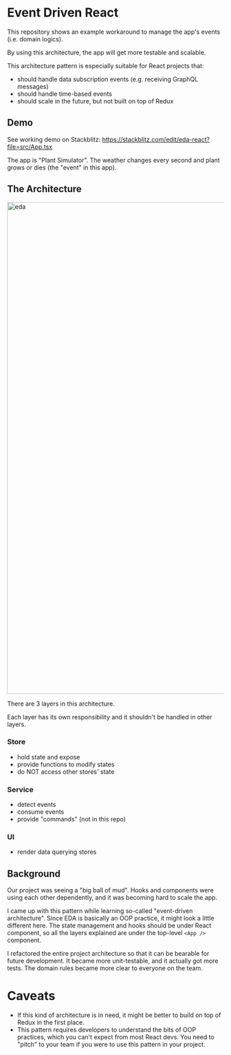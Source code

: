 
# Event Driven React

This repository shows an example workaround to manage the app's events (i.e. domain logics). 

By using this architecture, the app will get more testable and scalable. 

This architecture pattern is especially suitable for React projects that:

- should handle data subscription events (e.g. receiving GraphQL messages)
- should handle time-based events
- should scale in the future, but not built on top of Redux

## Demo

See working demo on Stackblitz: 
https://stackblitz.com/edit/eda-react?file=src/App.tsx

The app is "Plant Simulator". The weather changes every second and plant grows or dies (the "event" in this app). 

## The Architecture

<img width="1142" alt="eda" src="https://user-images.githubusercontent.com/58211188/206078459-00f75f2f-494f-40b8-8e60-36f365aa3818.png">

There are 3 layers in this architecture. 

Each layer has its own responsibility and it shouldn't be handled in other layers.

### Store

- hold state and expose
- provide functions to modify states
- do NOT access other stores' state

### Service

- detect events
- consume events
- provide "commands" (not in this repo)

### UI

- render data querying stores

## Background

Our project was seeing a "big ball of mud". Hooks and components were using each other dependently, and it was becoming hard to scale the app. 

I came up with this pattern while learning so-called "event-driven architecture". Since EDA is basically an OOP practice, it might look a little different here. The state management and hooks should be under React component, so all the layers explained are under the top-level `<App />`  component.

I refactored the entire project architecture so that it can be bearable for future development. It became more unit-testable, and it actually got more tests. The domain rules became more clear to everyone on the team. 

# Caveats

- If this kind of architecture is in need, it might be better to build on top of Redux in the first place. 
- This pattern requires developers to understand the bits of OOP practices, which you can't expect from most React devs. You need to "pitch" to your team if you were to use this pattern in your project. 

